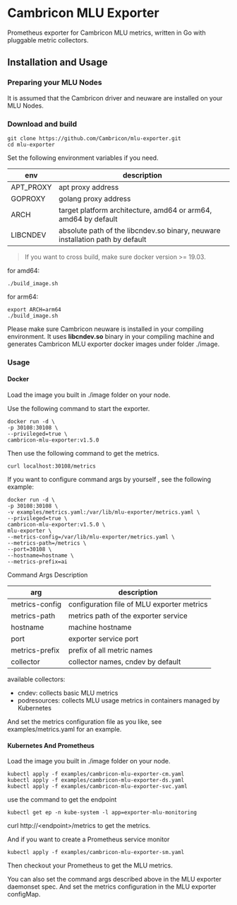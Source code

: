 # Cambricon MLU Exporter

Prometheus exporter for Cambricon MLU metrics, written in Go with pluggable metric collectors.

## Installation and Usage

### Preparing your MLU Nodes

It is assumed that the Cambricon driver and neuware are installed on your MLU Nodes.

### Download and build

```shell
git clone https://github.com/Cambricon/mlu-exporter.git
cd mlu-exporter
```

Set the following environment variables if you need.

| env       | description                                                                   |
| --------- | ----------------------------------------------------------------------------- |
| APT_PROXY | apt proxy address                                                             |
| GOPROXY   | golang proxy address                                                          |
| ARCH      | target platform architecture, amd64 or arm64, amd64 by default                |
| LIBCNDEV  | absolute path of the libcndev.so binary, neuware installation path by default |

> If you want to cross build, make sure docker version >= 19.03.

for amd64:

```shell
./build_image.sh
```

for arm64:

```shell
export ARCH=arm64
./build_image.sh
```

Please make sure Cambricon neuware is installed in your compiling environment.
It uses **libcndev.so** binary in your compiling machine and generates Cambricon MLU exporter docker images under folder ./image.

### Usage

#### Docker

Load the image you built in ./image folder on your node.

Use the following command to start the exporter.

```shell
docker run -d \
-p 30108:30108 \
--privileged=true \
cambricon-mlu-exporter:v1.5.0
```

Then use the following command to get the metrics.

```shell
curl localhost:30108/metrics
```

If you want to configure command args by yourself , see the following example:

```shell
docker run -d \
-p 30108:30108 \
-v examples/metrics.yaml:/var/lib/mlu-exporter/metrics.yaml \
--privileged=true \
cambricon-mlu-exporter:v1.5.0 \
mlu-exporter \
--metrics-config=/var/lib/mlu-exporter/metrics.yaml \
--metrics-path=/metrics \
--port=30108 \
--hostname=hostname \
--metrics-prefix=ai
```

Command Args Description

| arg            | description                                |
| -------------- | ------------------------------------------ |
| metrics-config | configuration file of MLU exporter metrics |
| metrics-path   | metrics path of the exporter service       |
| hostname       | machine hostname                           |
| port           | exporter service port                      |
| metrics-prefix | prefix of all metric names                 |
| collector      | collector names, cndev by default          |

available collectors:

- cndev: collects basic MLU metrics
- podresources: collects MLU usage metrics in containers managed by Kubernetes

And set the metrics configuration file as you like, see examples/metrics.yaml for an example.

#### Kubernetes And Prometheus

Load the image you built in ./image folder on your node.

```shell
kubectl apply -f examples/cambricon-mlu-exporter-cm.yaml
kubectl apply -f examples/cambricon-mlu-exporter-ds.yaml
kubectl apply -f examples/cambricon-mlu-exporter-svc.yaml
```

use the command to get the endpoint

```shell
kubectl get ep -n kube-system -l app=exporter-mlu-monitoring
```

curl  http://\<endpoint\>/metrics to get the metrics.

And if you want to create a Prometheus service monitor

```shell
kubectl apply -f examples/cambricon-mlu-exporter-sm.yaml
```

Then checkout your Prometheus to get the MLU metrics.

You can also set the command args described above in the MLU exporter daemonset spec. And set the metrics configuration in the MLU exporter configMap.
